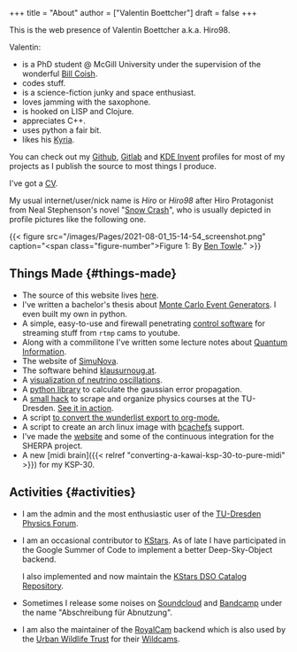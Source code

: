 +++
title = "About"
author = ["Valentin Boettcher"]
draft = false
+++

This is the web presence of Valentin Boettcher a.k.a. Hiro98.

Valentin:

-   is a PhD student @ McGill University under the supervision of the
    wonderful [Bill Coish](https://www.physics.mcgill.ca/~coish/).
-   codes stuff.
-   is a science-fiction junky and space enthusiast.
-   loves jamming with the saxophone.
-   is hooked on LISP and Clojure.
-   appreciates C++.
-   uses python a fair bit.
-   likes his [Kyria](https://blog.splitkb.com/blog/introducing-the-kyria).

You can check out my [Github](https://github.com/vale981), [Gitlab](https://gitlab.com/vale9811/) and [KDE Invent](https://invent.kde.org/vboettcher/) profiles for most
of my projects as I publish the source to most things I produce.

I've got a [CV](static/docs/cv_en.pdf).

My usual internet/user/nick name is _Hiro_ or _Hiro98_ after Hiro
Protagonist from Neal Stephenson's novel "[Snow Crash](https://en.wikipedia.org/wiki/Snow_Crash)", who is usually
depicted in profile pictures like the following one.

{{< figure src="/images/Pages/2021-08-01_15-14-54_screenshot.png" caption="<span class=\"figure-number\">Figure 1: </span>By [Ben Towle](http://www.benzilla.com/?p=4209)." >}}


## Things Made {#things-made}

-   The source of this website lives [here](https://github.com/vale981/website).
-   I've written a bachelor's thesis about [Monte Carlo Event Generators](https://git.io/JBPZg).
    I even built my own in python.
-   A simple, easy-to-use and firewall penetrating [control software](https://gitlab.com/vale9811/doccam-pi) for
    streaming stuff from `rtmp` cams to youtube.
-   Along with a commilitone I've written some lecture notes about
    [Quantum Information](https://gitlab.hrz.tu-chemnitz.de/strunz/skript-quanteninformation).
-   The website of [SimuNova](https://simunova.com/).
-   The software behind [klausurnoug.at](https://klausurnoug.at).
-   A [visualization of neutrino oscillations](https://protagon.space/stuff/neutrino_oscillations/).
-   A [python library](https://github.com/vale981/SecondaryValue) to calculate the gaussian error propagation.
-   A [small hack](https://git.io/JBPZX) to scrape and organize physics courses at the
    TU-Dresden. [See it in action](https://protagon.space/stuff/vertiefungs_scraper/).
-   A script [to convert the wunderlist export to org-mode.](https://github.com/vale981/wunderlist-to-org)
-   A script to create an arch linux image with [bcachefs](https://github.com/vale981/archiso-bcachefs) support.
-   I've made the [website](https://sherpa-team.gitlab.io/) and some of the continuous integration for the
    SHERPA project.
-   A new [midi brain]({{< relref "converting-a-kawai-ksp-30-to-pure-midi" >}}) for my KSP-30.


## Activities {#activities}

-   I am the admin and the most enthusiastic user of the [TU-Dresden
    Physics Forum](https://physik.protagon.space).
-   I am an occasional contributor to [KStars](https://invent.kde.org/education/kstars). As of late I have
    participated in the Google Summer of Code to implement a better
    Deep-Sky-Object backend.

    I also implemented and now maintain the [KStars DSO Catalog
    Repository](https://invent.kde.org/vboettcher/kstars-catalogs).
-   Sometimes I release some noises on [Soundcloud](https://soundcloud.com/the_dj_c) and [Bandcamp](https://afa-music.bandcamp.com/) under the
    name "Abschreibung für Abnutzung".
-   I am also the maintainer of the [RoyalCam](https://www.doc.govt.nz/nature/) backend which is also used
    by the [Urban Wildlife Trust](https://www.urbanwildlifetrust.org/portfolio/live-cam/) for their [Wildcams](https://www.youtube.com/channel/UCLizlM6gpaVHTKPo7spoqlA).
